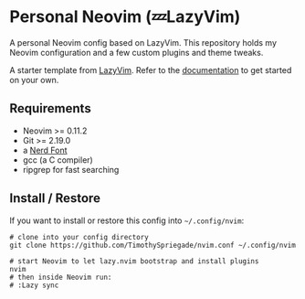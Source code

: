 # Personal Neovim (💤LazyVim)
A personal Neovim config based on LazyVim. This repository holds my Neovim configuration and a few custom plugins and theme tweaks.

A starter template from [LazyVim](https://github.com/LazyVim/LazyVim).
Refer to the [documentation](https://lazyvim.github.io/installation) to get started on your own.

## Requirements
- Neovim >= 0.11.2
- Git >= 2.19.0
- a [Nerd Font](https://www.nerdfonts.com/)
- gcc (a C compiler)
- ripgrep for fast searching


## Install / Restore
If you want to install or restore this config into `~/.config/nvim`:
```
# clone into your config directory
git clone https://github.com/TimothySpriegade/nvim.conf ~/.config/nvim

# start Neovim to let lazy.nvim bootstrap and install plugins
nvim
# then inside Neovim run:
# :Lazy sync
```